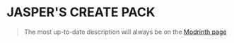 # JASPER'S CREATE PACK
> The most up-to-date description will always be on the [Modrinth page](https://modrinth.com/modpack/jcp)
